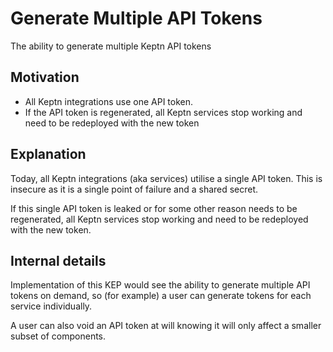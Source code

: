 # Generate Multiple API Tokens

The ability to generate multiple Keptn API tokens

## Motivation

* All Keptn integrations use one API token.
* If the API token is regenerated, all Keptn services stop working and need to be redeployed with the new token

## Explanation

Today, all Keptn integrations (aka services) utilise a single API token. This is insecure as it is a single point of failure and a shared secret.

If this single API token is leaked or for some other reason needs to be regenerated, all Keptn services stop working and need to be redeployed with the new token.

## Internal details

Implementation of this KEP would see the ability to generate multiple API tokens on demand, so (for example) a user can generate tokens for each service individually.

A user can also void an API token at will knowing it will only affect a smaller subset of components.
